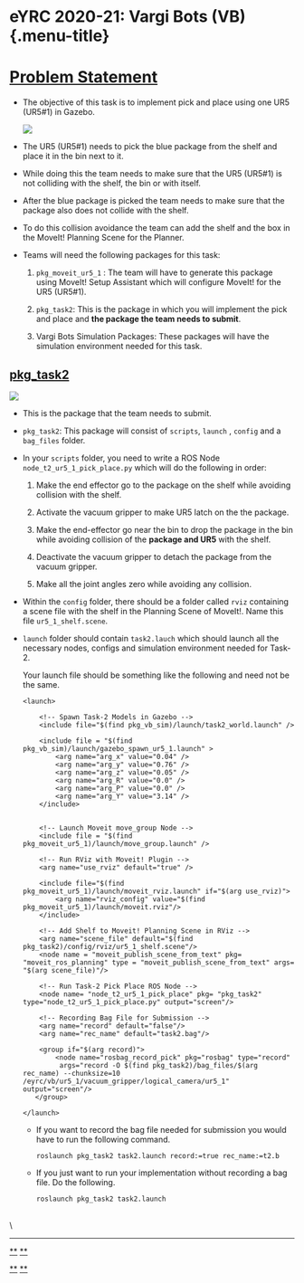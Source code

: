 eYRC 2020-21: Vargi Bots (VB) {.menu-title}
=============================

[Problem Statement](#problem-statement)
=======================================

-   The objective of this task is to implement pick and place using one
    UR5 (UR5\#1) in Gazebo.

    ![](Problem%20Statement%20-%20eYRC%202020-21%20Vargi%20Bots%20(VB)_files/vb-sim.png)

-   The UR5 (UR5\#1) needs to pick the blue package from the shelf and
    place it in the bin next to it.

-   While doing this the team needs to make sure that the UR5 (UR5\#1)
    is not colliding with the shelf, the bin or with itself.

-   After the blue package is picked the team needs to make sure that
    the package also does not collide with the shelf.

-   To do this collision avoidance the team can add the shelf and the
    box in the MoveIt! Planning Scene for the Planner.

-   Teams will need the following packages for this task:

    1.  `pkg_moveit_ur5_1` : The team will have to generate this
        package using MoveIt! Setup Assistant which will configure
        MoveIt! for the UR5 (UR5\#1).

    2.  `pkg_task2`: This is the package in which you will
        implement the pick and place and **the package the team needs to
        submit**.

    3.  Vargi Bots Simulation Packages: These packages will have the
        simulation environment needed for this task.

[pkg\_task2](#pkg_task2)
------------------------

![](Problem%20Statement%20-%20eYRC%202020-21%20Vargi%20Bots%20(VB)_files/t2-sub-tree.png)

-   This is the package that the team needs to submit.

-   `pkg_task2`: This package will consist of `scripts`,
    `launch` , `config` and a `bag_files` folder.

-   In your `scripts` folder, you need to write a ROS Node
    `node_t2_ur5_1_pick_place.py` which will do the following in
    order:

    1.  Make the end effector go to the package on the shelf while
        avoiding collision with the shelf.

    2.  Activate the vacuum gripper to make UR5 latch on the the
        package.

    3.  Make the end-effector go near the bin to drop the package in the
        bin while avoiding collision of the **package and UR5** with the
        shelf.

    4.  Deactivate the vacuum gripper to detach the package from the
        vacuum gripper.

    5.  Make all the joint angles zero while avoiding any collision.

-   Within the `config` folder, there should be a folder called
    `rviz` containing a scene file with the shelf in the Planning
    Scene of MoveIt!. Name this file `ur5_1_shelf.scene`.

-   `launch` folder should contain `task2.lauch` which
    should launch all the necessary nodes, configs and simulation
    environment needed for Task-2.

    Your launch file should be something like the following and need not
    be the same.

        <launch>
            
            <!-- Spawn Task-2 Models in Gazebo -->
            <include file="$(find pkg_vb_sim)/launch/task2_world.launch" />

            <include file = "$(find pkg_vb_sim)/launch/gazebo_spawn_ur5_1.launch" >
                <arg name="arg_x" value="0.04" />
                <arg name="arg_y" value="0.76" />
                <arg name="arg_z" value="0.05" />
                <arg name="arg_R" value="0.0" />
                <arg name="arg_P" value="0.0" />
                <arg name="arg_Y" value="3.14" />
            </include>

            
            <!-- Launch Moveit move_group Node -->
            <include file = "$(find pkg_moveit_ur5_1)/launch/move_group.launch" /> 

            <!-- Run RViz with Moveit! Plugin -->
            <arg name="use_rviz" default="true" />

            <include file="$(find pkg_moveit_ur5_1)/launch/moveit_rviz.launch" if="$(arg use_rviz)">
                <arg name="rviz_config" value="$(find pkg_moveit_ur5_1)/launch/moveit.rviz"/>
            </include>
         
            <!-- Add Shelf to Moveit! Planning Scene in RViz -->
            <arg name="scene_file" default="$(find pkg_task2)/config/rviz/ur5_1_shelf.scene"/> 
            <node name = "moveit_publish_scene_from_text" pkg= "moveit_ros_planning" type = "moveit_publish_scene_from_text" args= "$(arg scene_file)"/>

            <!-- Run Task-2 Pick Place ROS Node -->
            <node name= "node_t2_ur5_1_pick_place" pkg= "pkg_task2" type="node_t2_ur5_1_pick_place.py" output="screen"/>
            
            <!-- Recording Bag File for Submission -->
            <arg name="record" default="false"/>
            <arg name="rec_name" default="task2.bag"/>

            <group if="$(arg record)">
                <node name="rosbag_record_pick" pkg="rosbag" type="record"
                 args="record -O $(find pkg_task2)/bag_files/$(arg rec_name) --chunksize=10 /eyrc/vb/ur5_1/vacuum_gripper/logical_camera/ur5_1" output="screen"/>
           </group>

        </launch>

    -   If you want to record the bag file needed for submission you
        would have to run the following command.

            roslaunch pkg_task2 task2.launch record:=true rec_name:=t2.b

    -   If you just want to run your implementation without recording a
        bag file. Do the following.

            roslaunch pkg_task2 task2.launch

\
 \

* * * * *

[**](https://portal.e-yantra.org/storage/xyBeoIQDWX_vb/eyrc/task2/eyrc-task2-learn.html "Previous chapter")
[**](https://portal.e-yantra.org/storage/xyBeoIQDWX_vb/eyrc/task2/eyrc-task2-expected-output.html "Next chapter")

[**](https://portal.e-yantra.org/storage/xyBeoIQDWX_vb/eyrc/task2/eyrc-task2-learn.html "Previous chapter")
[**](https://portal.e-yantra.org/storage/xyBeoIQDWX_vb/eyrc/task2/eyrc-task2-expected-output.html "Next chapter")
